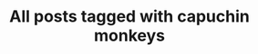 ---
layout: tag
title: "All posts tagged with capuchin monkeys"
permalink: /weblog/tags/capuchin-monkeys/
taxonomy: capuchin monkeys
---
